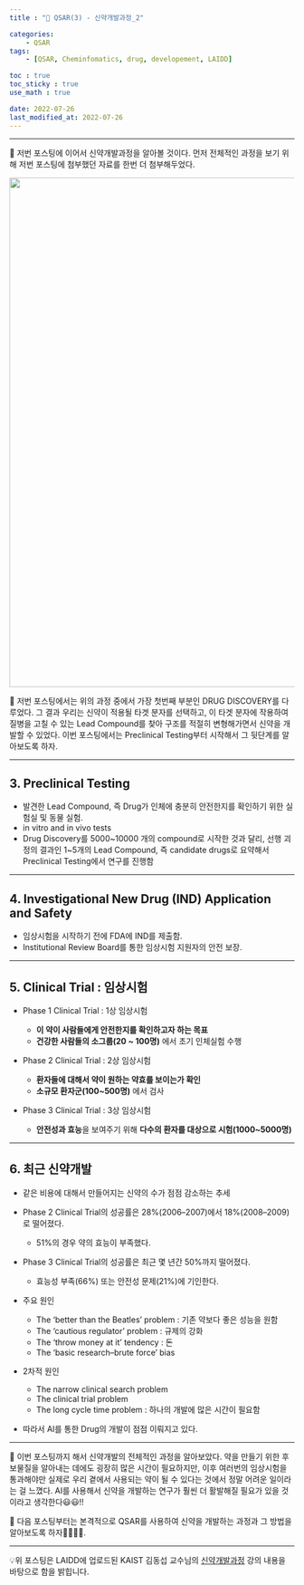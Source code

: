 ```yaml
---
title : "💊 QSAR(3) - 신약개발과정_2"

categories:
    - QSAR
tags:
    - [QSAR, Cheminfomatics, drug, developement, LAIDD]

toc : true
toc_sticky : true 
use_math : true  

date: 2022-07-26
last_modified_at: 2022-07-26 
---  
```

* * *  

💊 저번 포스팅에 이어서 신약개발과정을 알아볼 것이다. 먼저 전체적인 과정을 보기 위해 저번 포스팅에 첨부했던 자료를 한번 더 첨부해두었다.  

<p align="center"><img src="https://user-images.githubusercontent.com/65170165/180735931-de5e6482-85ff-44cf-a4ba-2d4bfa63ae9c.png" width="900" /></p>  

💊 저번 포스팅에서는 위의 과정 중에서 가장 첫번째 부분인 <a>DRUG DISCOVERY</a>를 다루었다. 그 결과 우리는 신약이 적용될 타겟 분자를 선택하고, 이 타겟 분자에 작용하여 질병을 고칠 수 있는 Lead Compound를 찾아 구조를 적절히 변형해가면서 신약을 개발할 수 있었다. 이번 포스팅에서는 Preclinical Testing부터 시작해서 그 뒷단계를 알아보도록 하자.  

* * *

## 3. Preclinical Testing  

- 발견한 Lead Compound, 즉 <a>Drug가 인체에 충분히 안전한지</a>를 확인하기 위한 실험실 및 동물 실험.<br>  
- in vitro and in vivo tests  
- Drug Discovery를 5000~10000 개의 compound로 시작한 것과 달리, 선행 괴정의 결과인 1~5개의 Lead Compound, 즉 candidate drugs로 요약해서 Preclinical Testing에서 연구를 진행함<br>  

* * *

## 4. Investigational New Drug (IND) Application and Safety  

- 임상시험을 시작하기 전에 FDA에 IND를 제출함.  
- Institutional Review Board를 통한 임상시험 지원자의 안전 보장.<br>  

* * *  

## 5. Clinical Trial : 임상시험  

- <a>Phase 1 Clinical Trial</a> : 1상 임상시험<br>  
    - <b>이 약이 사람들에게 안전한지를 확인하고자 하는 목표</b><br>  
    - <b>건강한 사람들의 소그룹(20 ~ 100명)</b> 에서 초기 인체실험 수행<br>  

- <a>Phase 2 Clinical Trial</a> : 2상 임상시험<br>  
    - <b>환자들에 대해서 약이 원하는 약효를 보이는가 확인</b><br>  
    - <b>소규모 환자군(100~500명)</b> 에서 검사<br>  

- <a>Phase 3 Clinical Trial</a> : 3상 임상시험<br>  
    - <b>안전성과 효능</b>을 보여주기 위해 <b>다수의 환자를 대상으로 시험(1000~5000명)</b><br>  

* * *  

## 6. 최근 신약개발  

- 같은 비용에 대해서 만들어지는 신약의 수가 점점 감소하는 추세<br>  

- Phase 2 Clinical Trial의 성공률은 28%(2006–2007)에서 18%(2008–2009)로 떨어졌다.<br>  
    - 51%의 경우 약의 효능이 부족했다.<br>  

- Phase 3 Clinical Trial의 성공률은 최근 몇 년간 50%까지 떨어졌다.<br>  
    - 효능성 부족(66%) 또는 안전성 문제(21%)에 기인한다.<br>  

- <a>주요 원인</a><br>  
    - The ‘better than the Beatles’ problem : 기존 약보다 좋은 성능을 원함  
    - The ‘cautious regulator’ problem : 규제의 강화  
    - The ‘throw money at it’ tendency : 돈  
    - The ‘basic research–brute force’ bias<br>  


- <a>2차적 원인</a><br>  
    - The narrow clinical search problem  
    - The clinical trial problem  
    - The long cycle time problem : 하나의 개발에 많은 시간이 필요함<br>  

- 따라서 <a>AI를 통한 Drug의 개발</a>이 점점 이뤄지고 있다.<br>  

* * *  
💊 이번 포스팅까지 해서 신약개발의 전체적인 과정을 알아보았다. 약을 만들기 위한 후보물질을 알아내는 데에도 굉장히 많은 시간이 필요하지만, 이후 여러번의 임상시험을 통과해야만 실제로 우리 곁에서 사용되는 약이 될 수 있다는 것에서 정말 어려운 일이라는 걸 느꼈다. AI를 사용해서 신약을 개발하는 연구가 훨씬 더 활발해질 필요가 있을 것이라고 생각한다😃😃!!  

💊 다음 포스팅부터는 본격적으로 QSAR를 사용하여 신약을 개발하는 과정과 그 방법을 알아보도록 하자🏃‍♂️🏃‍♂️.  

* * *  
  
💡위 포스팅은 LAIDD에 업로드된 KAIST 김동섭 교수님의 [신약개발과정](https://www.laidd.org/my/lesson/course/89/lecture/224?no=1) 강의 내용을 바탕으로 함을 밝힙니다. 
